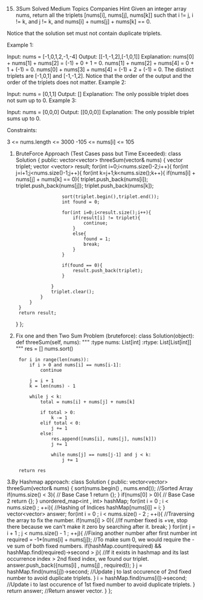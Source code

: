 15. 3Sum
Solved
Medium
Topics
Companies
Hint
Given an integer array nums, return all the triplets [nums[i], nums[j], nums[k]] such that i != j, i != k, and j != k, and nums[i] + nums[j] + nums[k] == 0.

Notice that the solution set must not contain duplicate triplets.

 

Example 1:

Input: nums = [-1,0,1,2,-1,-4]
Output: [[-1,-1,2],[-1,0,1]]
Explanation: 
nums[0] + nums[1] + nums[2] = (-1) + 0 + 1 = 0.
nums[1] + nums[2] + nums[4] = 0 + 1 + (-1) = 0.
nums[0] + nums[3] + nums[4] = (-1) + 2 + (-1) = 0.
The distinct triplets are [-1,0,1] and [-1,-1,2].
Notice that the order of the output and the order of the triplets does not matter.
Example 2:

Input: nums = [0,1,1]
Output: []
Explanation: The only possible triplet does not sum up to 0.
Example 3:

Input: nums = [0,0,0]
Output: [[0,0,0]]
Explanation: The only possible triplet sums up to 0.
 

Constraints:

3 <= nums.length <= 3000
-105 <= nums[i] <= 105

1. BruteForce Approach (Test Cases pass but Time Exceeded):
    class Solution {
public:
    vector<vector<int>> threeSum(vector<int>& nums) {
        vector <int> triplet;
        vector <vector<int>> result;
        for(int i=0;i<nums.size()-2;i++){
            for(int j=i+1;j<nums.size()-1;j++){
                for(int k=j+1;k<nums.size();k++){
                    if(nums[i] + nums[j] + nums[k] == 0){
                        triplet.push_back(nums[i]);
                        triplet.push_back(nums[j]);
                        triplet.push_back(nums[k]);

                        sort(triplet.begin(),triplet.end());
                        int found = 0;

                        for(int i=0;i<result.size();i++){
                            if(result[i] != triplet){
                                continue;
                            }
                            else{
                                found = 1;
                                break;
                            }
                        }

                        if(found == 0){
                            result.push_back(triplet);
                        }
                        
                    }
                    triplet.clear();
                }
            }
        }
        return result;
    }
};

2. Fix one and then Two Sum Problem (bruteforce):
class Solution(object):
    def threeSum(self, nums):
        """
        :type nums: List[int]
        :rtype: List[List[int]]
        """
        res = []
        nums.sort()

        for i in range(len(nums)):
            if i > 0 and nums[i] == nums[i-1]:
                continue
            
            j = i + 1
            k = len(nums) - 1

            while j < k:
                total = nums[i] + nums[j] + nums[k]

                if total > 0:
                    k -= 1
                elif total < 0:
                    j += 1
                else:
                    res.append([nums[i], nums[j], nums[k]])
                    j += 1

                    while nums[j] == nums[j-1] and j < k:
                        j += 1
        
        return res

3.By Hashmap approach:
class Solution {
public:
    vector<vector<int>> threeSum(vector<int>& nums) {
        sort(nums.begin() , nums.end());     //Sorted Array
        if(nums.size() < 3){                // Base Case 1
            return {};
        }
        if(nums[0] > 0){                    // Base Case 2
            return {};
        }
        unordered_map<int , int> hashMap;
        for(int i = 0 ; i < nums.size() ; ++i){     //Hashing of Indices
            hashMap[nums[i]] = i;
        }
        vector<vector<int>> answer;
        for(int i = 0 ; i < nums.size() - 2 ; ++i){     //Traversing the array to fix the number.
            if(nums[i] > 0){     //If number fixed is +ve, stop there because we can't make it zero by searching after it.
                break;
            }
            for(int j = i + 1 ; j < nums.size() - 1 ; ++j){     //Fixing another number after first number
                int required = -1*(nums[i] + nums[j]);    //To make sum 0, we would require the -ve sum of both fixed numbers.
                if(hashMap.count(required) && hashMap.find(required)->second > j){ //If it exists in hashmap and its last occurrence index > 2nd fixed index, we found our triplet.
                    answer.push_back({nums[i] , nums[j] , required});
                }
                j = hashMap.find(nums[j])->second; //Update j to last occurence of 2nd fixed number to avoid duplicate triplets.
            }
            i = hashMap.find(nums[i])->second;     //Update i to last occurence of 1st fixed number to avoid duplicate triplets.
        }
        return answer;  //Return answer vector.
    }
};
